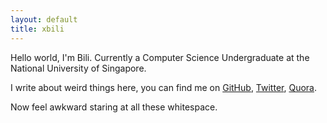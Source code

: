 ```yaml
---
layout: default
title: xbili
---
```


Hello world, I'm Bili. Currently a Computer Science Undergraduate at the National University of Singapore.

I write about weird things here, you can find me on [GitHub][], [Twitter][], [Quora][].

Now feel awkward staring at all these whitespace.

[GitHub]: //github.com/xbili
[Twitter]: //twitter.com/lantis_play
[Quora]: //quora.com/Xu-Bili
